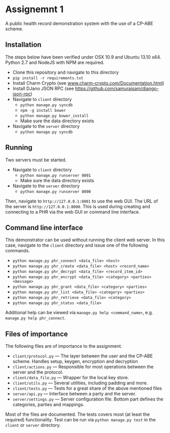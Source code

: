 # Assignemnt 1
A public health record demonstration system with the use of a CP-ABE scheme.

## Installation
The steps below have been verified under OSX 10.9 and Ubuntu 13.10 x64. Python 2.7 and NodeJS with NPM are required.

* Clone this repository and navigate to this directory
* `pip install -r requirements.txt`
* Install Charm Crypto (see www.charm-crypto.com/Documentation.html)
* Install DJano JSON RPC (see https://github.com/samuraisam/django-json-rpc)
* Navigate to `client` directory
  * `python manage.py syncdb`
  * `npm -g install bower`
  * `python manage.py bower_install`
  * Make sure the data directory exists
* Navigate to the `server` directory
  * `python manage.py syncdb`
  
## Running
Two servers must be started.

* Navigate to `client` directory
  * `python manage.py runserver 8001`
  * Make sure the data directory exists
* Navigate to the `server` directory
  * `python manage.py runserver 8000`
  
Then, navigate to `http://127.0.0.1:8001` to use the web GUI. The URL of the server is `http://127.0.0.1:8000`. This is used during creating and connecting to a PHR via the web GUI or command line interface.

## Command line interface
This demonstrator can be used without running the client web server. In this case, navigate to the `client` directory and issue one of the following commands.

* `python manage.py phr_connect <data_file> <host>`
* `python manage.py phr_create <data_file> <host> <record_name>`
* `python manage.py phr_decrypt <data_file> <record_item_id>`
* `python manage.py phr_encrypt <data_file> <category> <parties> <message>`
* `python manage.py phr_grant <data_file> <category> <parties>`
* `python manage.py phr_list <data_file> <category> <parties>`
* `python manage.py phr_retrieve <data_file> <category>`
* `python manage.py phr_status <data_file>`

Additional help can be viewed via `manage.py help <command_name>`, e.g. `manage.py help phr_connect`.

## Files of importance
The following files are of importance to the assignment.

* `client/protocol.py` &mdash; The layer between the user and the CP-ABE scheme. Handles setup, keygen, encryption and decryption
* `client/actions.py` &mdash; Responsible for most operations between the server and the protocol.
* `client/data_file.py` &mdash; Wrapper for the local key store.
* `client/utils.py` &mdash; Several utilities, including padding and more.
* `client/tests.py` &mdash; Tests for a great share of the above mentioned files
* `server/api.py` &mdash; Interface between a party and the server.
* `server/settings.py` &mdash; Server configuration file. Bottom part defines the categories, parties and mappings.

Most of the files are documented. The tests covers most (at least the required) functionality. Test can be run via `python manage.py test` in the `client` or `server` directory.


